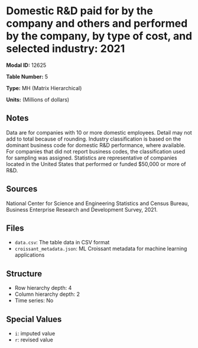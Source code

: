 # Domestic R&D paid for by the company and others and performed by the company, by type of cost, and selected industry: 2021

**Modal ID:** 12625

**Table Number:** 5

**Type:** MH (Matrix Hierarchical)

**Units:** (Millions of dollars)

## Notes

Data are for companies with 10 or more domestic employees. Detail may not add to total because of rounding. Industry classification is based on the dominant business code for domestic R&D performance, where available. For companies that did not report business codes, the classification used for sampling was assigned. Statistics are representative of companies located in the United States that performed or funded $50,000 or more of R&D.

## Sources

National Center for Science and Engineering Statistics and Census Bureau, Business Enterprise Research and Development Survey, 2021.

## Files

- `data.csv`: The table data in CSV format
- `croissant_metadata.json`: ML Croissant metadata for machine learning applications

## Structure

- Row hierarchy depth: 4
- Column hierarchy depth: 2
- Time series: No

## Special Values

- `i`: imputed value
- `r`: revised value
